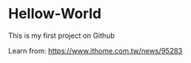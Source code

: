 # Hellow-World
This is my first project on Github

Learn from: https://www.ithome.com.tw/news/95283

